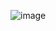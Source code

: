 ![image](https://github.com/asfiansaputra/Flutter-Project/assets/162483878/7fb94639-a915-4395-9b95-85b718029ee3)

